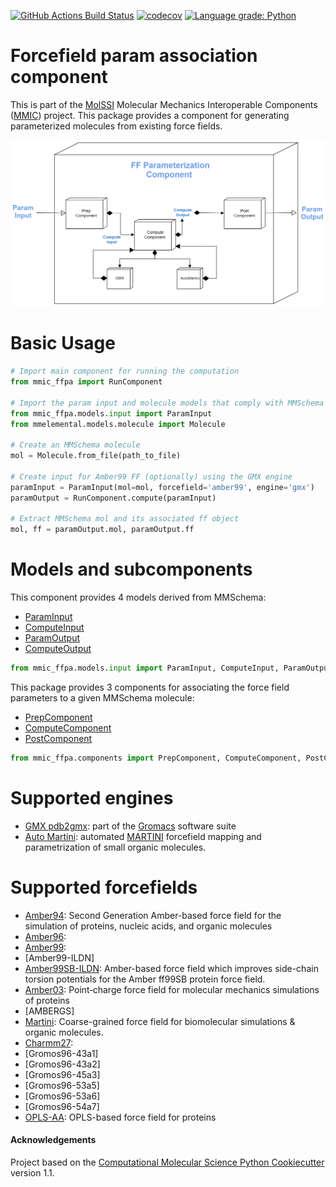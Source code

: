 [//]: # (Badges)
[![GitHub Actions Build Status](https://github.com/MolSSI/mmic_ffpa/workflows/CI/badge.svg)](https://github.com/MolSSI/mmic_ffpa/actions?query=workflow%3ACI)
[![codecov](https://codecov.io/gh/MolSSI/mmic_ffpa/branch/master/graph/badge.svg)](https://codecov.io/gh/MolSSI/mmic_ffpa/branch/master)
[![Language grade: Python](https://img.shields.io/lgtm/grade/python/g/MolSSI/mmic_ffpa.svg?logo=lgtm&logoWidth=18)](https://lgtm.com/projects/g/MolSSI/mmic_ffpa/context:python)

Forcefield param association component
========================================
This is part of the [MolSSI](http://molssi.org) Molecular Mechanics Interoperable Components ([MMIC](https://github.com/MolSSI/mmic)) project. This package provides a component for generating parameterized molecules from existing force fields.

<p align="center">
<img src="mmic_ffpa/data/ff_component.png">
</p>

# Basic Usage
```python
# Import main component for running the computation
from mmic_ffpa import RunComponent

# Import the param input and molecule models that comply with MMSchema
from mmic_ffpa.models.input import ParamInput
from mmelemental.models.molecule import Molecule

# Create an MMSchema molecule
mol = Molecule.from_file(path_to_file)

# Create input for Amber99 FF (optionally) using the GMX engine
paramInput = ParamInput(mol=mol, forcefield='amber99', engine='gmx')
paramOutput = RunComponent.compute(paramInput)

# Extract MMSchema mol and its associated ff object
mol, ff = paramOutput.mol, paramOutput.ff
```

# Models and subcomponents
This component provides 4 models derived from MMSchema: 
- [ParamInput](https://github.com/MolSSI/mmic_ffpa/blob/master/mmic_ffpa/models/input.py#L8)
- [ComputeInput](https://github.com/MolSSI/mmic_ffpa/blob/master/mmic_ffpa/models/input.py#L14)
- [ParamOutput](https://github.com/MolSSI/mmic_ffpa/blob/master/mmic_ffpa/models/output.py#L12)
- [ComputeOutput](https://github.com/MolSSI/mmic_ffpa/blob/master/mmic_ffpa/models/output.py#L8)

```python
from mmic_ffpa.models.input import ParamInput, ComputeInput, ParamOutput, ComputeOutput
```

This package provides 3 components for associating the force field parameters to a given MMSchema molecule: 
- [PrepComponent](https://github.com/MolSSI/mmic_ffpa/blob/master/mmic_ffpa/components/prep_component.py#L7)
- [ComputeComponent](https://github.com/MolSSI/mmic_ffpa/blob/master/mmic_ffpa/components/post_component.py#L5)
- [PostComponent](https://github.com/MolSSI/mmic_ffpa/blob/master/mmic_ffpa/components/post_component.py#L5)

```python
from mmic_ffpa.components import PrepComponent, ComputeComponent, PostComponent
```
# Supported engines
- [GMX pdb2gmx](https://manual.gromacs.org/documentation/5.1/onlinehelp/gmx-pdb2gmx.html): part of the [Gromacs](https://www.gromacs.org) software suite
- [Auto Martini](https://github.com/tbereau/auto_martini): automated [MARTINI](http://www.cgmartini.nl) forcefield mapping and parametrization of small organic molecules.

# Supported forcefields
- [Amber94](https://pubs.acs.org/doi/abs/10.1021/ja00124a002): Second Generation Amber-based force field for the simulation of proteins, nucleic acids, and organic molecules
- [Amber96](): 
- [Amber99](): 
- [Amber99-ILDN]
- [Amber99SB-ILDN](https://pubmed.ncbi.nlm.nih.gov/20408171): Amber-based force field which improves side-chain torsion potentials for the Amber ff99SB protein force field. 
- [Amber03](https://onlinelibrary.wiley.com/doi/abs/10.1002/jcc.10349): Point‐charge force field for molecular mechanics simulations of proteins
- [AMBERGS]
- [Martini](https://pubs.acs.org/doi/10.1021/jp071097f#:~:text=The%20new%20version%2C%20coined%20the,large%20number%20of%20chemical%20compounds):  Coarse-grained force field for biomolecular simulations & organic molecules.
- [Charmm27]():
- [Gromos96-43a1]
- [Gromos96-43a2]
- [Gromos96-45a3]
- [Gromos96-53a5]
- [Gromos96-53a6]
- [Gromos96-54a7]
- [OPLS-AA](https://pubs.acs.org/doi/abs/10.1021/jp003919d): OPLS-based force field for proteins

#### Acknowledgements
 
Project based on the 
[Computational Molecular Science Python Cookiecutter](https://github.com/molssi/cookiecutter-cms) version 1.1.
